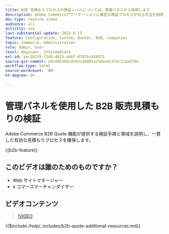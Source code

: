 ```yaml
---
title: B2B 見積もりプロセスの検証レベルについては、管理パネルから説明します
description: Adobe Commerceアプリケーションに厳密な検証プロセスがある方法を説明します。  このビデオチュートリアルでは、Adobe Commerce管理パネルでの検証プロセスを説明し、引用処理が有効で一貫性があることを確認します
doc-type: feature video
audience: all
activity: use
last-substantial-update: 2023-6-13
feature: Configuration, System, Quotes, B2B, Companies
topic: Commerce, Administration
role: Admin, User
level: Beginner, Intermediate
exl-id: aec1b339-f2d9-4815-a98f-0787bcd44975
source-git-commit: e01d05300cd593cdd003a25dae4c9fdc2cbad794
workflow-type: tm+mt
source-wordcount: '89'
ht-degree: 0%

---
```


# 管理パネルを使用した B2B 販売見積もりの検証

Adobe Commerce B2B Quote 機能が提供する検証手順と領域を説明し、一貫した有効な見積もりプロセスを確保します。

{{b2b-feature}}

## このビデオは誰のためのものですか？

- Web サイトマネージャー
- e コマースマーチャンダイザー

## ビデオコンテンツ

>[!VIDEO](https://video.tv.adobe.com/v/3420413?learn=on)

{{$include /help/_includes/b2b-quote-additional-resources.md}}
